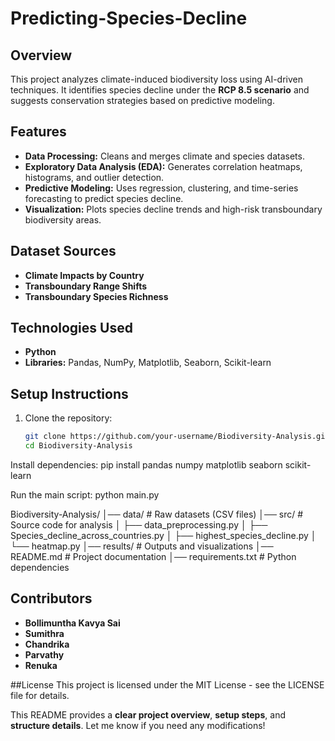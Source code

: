 # Predicting-Species-Decline

## Overview  
This project analyzes climate-induced biodiversity loss using AI-driven techniques. It identifies species decline under the **RCP 8.5 scenario** and suggests conservation strategies based on predictive modeling.  

## Features  
- **Data Processing:** Cleans and merges climate and species datasets.  
- **Exploratory Data Analysis (EDA):** Generates correlation heatmaps, histograms, and outlier detection.  
- **Predictive Modeling:** Uses regression, clustering, and time-series forecasting to predict species decline.  
- **Visualization:** Plots species decline trends and high-risk transboundary biodiversity areas.  

## Dataset Sources  
- **Climate Impacts by Country**  
- **Transboundary Range Shifts**  
- **Transboundary Species Richness**  

## Technologies Used  
- **Python**  
- **Libraries:** Pandas, NumPy, Matplotlib, Seaborn, Scikit-learn  

## Setup Instructions  
1. Clone the repository:  
   ```bash
   git clone https://github.com/your-username/Biodiversity-Analysis.git
   cd Biodiversity-Analysis

Install dependencies:
pip install pandas numpy matplotlib seaborn scikit-learn  


Run the main script:
python main.py

Biodiversity-Analysis/
│── data/ # Raw datasets (CSV files)
│── src/ # Source code for analysis
│ ├── data_preprocessing.py
│ ├── Species_decline_across_countries.py
│ ├── highest_species_decline.py
│ └── heatmap.py
│── results/ # Outputs and visualizations
│── README.md # Project documentation
│── requirements.txt # Python dependencies




## Contributors  
- **Bollimuntha Kavya Sai**  
- **Sumithra**  
- **Chandrika**
- **Parvathy**
- **Renuka** 



##License
This project is licensed under the MIT License - see the LICENSE file for details.

This README provides a **clear project overview**, **setup steps**, and **structure details**. Let me know if you need any modifications!
